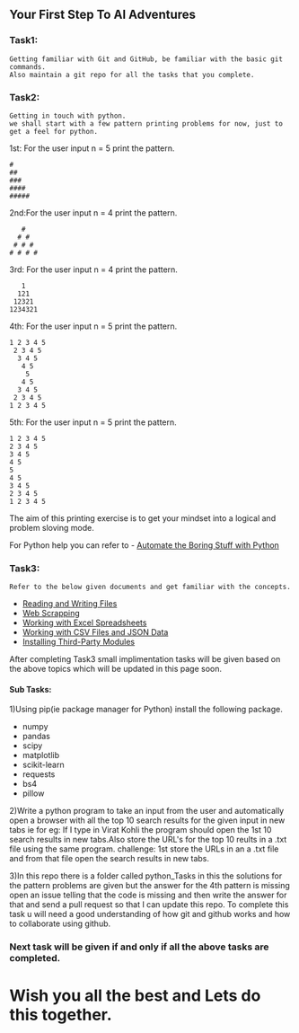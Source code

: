 ## Your First Step To AI Adventures

### Task1:
    Getting familiar with Git and GitHub, be familiar with the basic git commands.
    Also maintain a git repo for all the tasks that you complete.

### Task2:
    Getting in touch with python.
    we shall start with a few pattern printing problems for now, just to get a feel for python.

  1st: For the user input n = 5 print the pattern.

    #
    ##
    ###
    ####
    #####
    
  2nd:For the user input n = 4 print the pattern.

       #
      # #
     # # #
    # # # #

  3rd: For the user input n = 4 print the pattern.

       1
      121
     12321
    1234321
  
  4th: For the user input n = 5 print the pattern.

    1 2 3 4 5 
     2 3 4 5 
      3 4 5 
       4 5 
        5 
       4 5 
      3 4 5 
     2 3 4 5 
    1 2 3 4 5 
  
  5th: For the user input n = 5 print the pattern.


    1 2 3 4 5 
    2 3 4 5 
    3 4 5 
    4 5 
    5 
    4 5 
    3 4 5 
    2 3 4 5 
    1 2 3 4 5 

The aim of this printing exercise is to get your  mindset into a logical and problem sloving mode.

For Python help you can refer to - [Automate the Boring Stuff with Python](https://automatetheboringstuff.com/)

### Task3:
    
    Refer to the below given documents and get familiar with the concepts.

- [Reading and Writing Files](https://automatetheboringstuff.com/chapter8/)
- [Web Scrapping](https://automatetheboringstuff.com/chapter11/)
- [Working with Excel Spreadsheets](https://automatetheboringstuff.com/chapter12/)
- [Working with CSV Files and JSON Data](https://automatetheboringstuff.com/chapter14/)
- [ Installing Third-Party Modules](https://automatetheboringstuff.com/appendixa/)

After completing Task3 small implimentation tasks will be given based on the above topics which will be updated in this page soon.

  #### Sub Tasks:

  1)Using pip(ie package manager for Python) install the following package.
  - numpy
  - pandas
  - scipy
  - matplotlib 
  - scikit-learn
  - requests
  - bs4
  - pillow

  2)Write a python program to take an input from the user and automatically open a browser with all the top 10 search results for the given input in new tabs ie for eg: If I type in Virat Kohli the program should open the 1st 10 search results in new tabs.Also store the URL's for the top 10 reults in a .txt file using the same program.
  challenge: 1st store the URLs in an a .txt file and from that file open the search results in new tabs.

  3)In this repo there is a folder called python_Tasks in this the solutions for the pattern problems are given but the answer for the 4th pattern is missing open an issue telling that the code is missing and then write the answer for that and send a pull request so that I can update this repo. To complete this task u will need a good understanding of how git and github works and how to collaborate using github.


### Next task will be given if and only if all the above tasks are completed.
# Wish you all the best and Lets do this together.